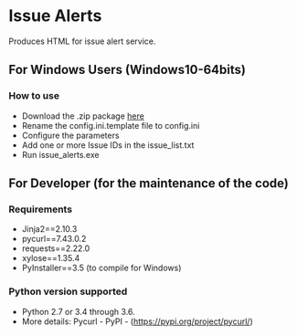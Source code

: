 # Issue Alerts

Produces HTML for issue alert service.

## For Windows Users (Windows10-64bits)
### How to use
- Download the .zip package [here](https://github.com/scieloorg/scielo_exports/raw/master/issue_alerts/dist/issue_alerts.zip)
- Rename the config.ini.template file to config.ini
- Configure the parameters
- Add one or more Issue IDs in the issue_list.txt
- Run issue_alerts.exe

## For Developer (for the maintenance of the code)
### Requirements
- Jinja2==2.10.3
- pycurl==7.43.0.2
- requests==2.22.0
- xylose==1.35.4
- PyInstaller==3.5 (to compile for Windows)
### Python version supported
- Python 2.7 or 3.4 through 3.6.
- More details: Pycurl - PyPI - (https://pypi.org/project/pycurl/)
